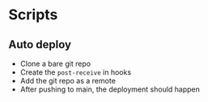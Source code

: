 # Scripts

## Auto deploy
- Clone a bare git repo
- Create the `post-receive` in hooks
- Add the git repo as a remote
- After pushing to main, the deployment should happen
